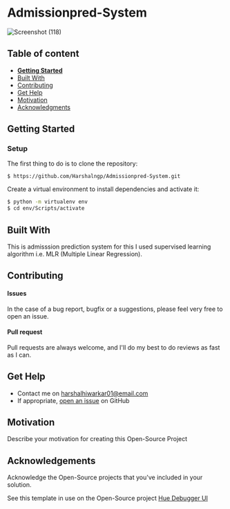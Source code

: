 # Admissionpred-System

![Screenshot (118)](https://user-images.githubusercontent.com/46785329/108382009-6300f000-722e-11eb-93d1-d05361f6196d.png)

## Table of content

- [**Getting Started**](#getting-started)
- [Built With](#built-with)
- [Contributing](#contributing)
- [Get Help](#get-help)
- [Motivation](#motivation)
- [Acknowledgments](#acknowledgements)

## Getting Started

### Setup

The first thing to do is to clone the repository:

```console
$ https://github.com/Harshalngp/Admissionpred-System.git
```
Create a virtual environment to install dependencies and activate it:

```sh
$ python -m virtualenv env
$ cd env/Scripts/activate
```

## Built With

This is admisssion prediction system for this I used supervised learning algorithm i.e. MLR (Multiple Linear Regression).

## Contributing

#### Issues
In the case of a bug report, bugfix or a suggestions, please feel very free to open an issue.

#### Pull request
Pull requests are always welcome, and I'll do my best to do reviews as fast as I can.

## Get Help
- Contact me on harshalhiwarkar01@email.com
- If appropriate, [open an issue](https://github.com/this/project/issues) on GitHub

## Motivation
Describe your motivation for creating this Open-Source Project

## Acknowledgements
Acknowledge the Open-Source projects that you've included in your solution.

See this template in use on the Open-Source project [Hue Debugger UI](https://github.com/Silind-Software/Hue-Debugger-UI)
